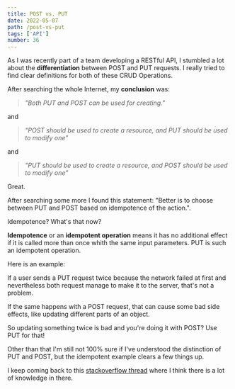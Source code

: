 ```yaml
---
title: POST vs. PUT
date: 2022-05-07
path: /post-vs-put
tags: ['API']
number: 36
---
```


As I was recently part of a team developing a RESTful API, I stumbled a lot
about the **differentiation** between POST and PUT requests. I really tried to
find clear definitions for both of these CRUD Operations.

After searching the whole Internet, my **conclusion** was:

> _"Both PUT and POST can be used for creating."_

and

> _"POST should be used to create a resource, and PUT should be used to modify
> one"_

and

> _"PUT should be used to create a resource, and POST should be used to modify
> one"_

Great.

After searching some more I found this statement: "Better is to choose between
PUT and POST based on idempotence of the action.".

Idempotence? What's that now?

**Idempotence** or an **idempotent operation** means it has no additional effect
if it is called more than once whith the same input parameters. PUT is such an
idempotent operation.

Here is an example:

If a user sends a PUT request twice because the network failed at first and
nevertheless both request manage to make it to the server, that's not a problem.

If the same happens with a POST request, that can cause some bad side effects,
like updating different parts of an object.

So updating something twice is bad and you're doing it with POST? Use PUT for
that!

Other than that I'm still not 100% sure if I've understood the distinction of
PUT and POST, but the idempotent example clears a few things up.

I keep coming back to this
[stackoverflow thread](https://stackoverflow.com/questions/630453/what-is-the-difference-between-post-and-put-in-http)
where I think there is a lot of knowledge in there.
